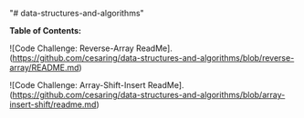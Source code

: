 "# data-structures-and-algorithms"

**Table of Contents:**

![Code Challenge: Reverse-Array ReadMe].(https://github.com/cesaring/data-structures-and-algorithms/blob/reverse-array/README.md)

![Code Challenge: Array-Shift-Insert ReadMe].(https://github.com/cesaring/data-structures-and-algorithms/blob/array-insert-shift/readme.md)
